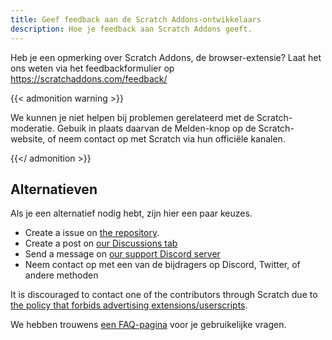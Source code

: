 ```yaml
---
title: Geef feedback aan de Scratch Addons-ontwikkelaars 
description: Hoe je feedback aan Scratch Addons geeft. 
---
```


Heb je een opmerking over Scratch Addons, de browser-extensie? Laat het ons weten via het feedbackformulier op https://scratchaddons.com/feedback/

{{< admonition warning >}}

We kunnen je niet helpen bij problemen gerelateerd met de Scratch-moderatie. Gebuik in plaats daarvan de Melden-knop op de Scratch-website, of neem contact op met Scratch via hun officiële kanalen.

{{</ admonition >}}

## Alternatieven

Als je een alternatief nodig hebt, zijn hier een paar keuzes.

- Create a issue on [the repository](https://github.com/ScratchAddons/ScratchAddons/issues).
- Create a post on [our Discussions tab](https://github.com/ScratchAddons/ScratchAddons/discussions)
- Send a message on [our support Discord server](https://discord.gg/R5NBqwMjNc)
- Neem contact op met een van de bijdragers op Discord, Twitter, of andere methoden

It is discouraged to contact one of the contributors through Scratch due to [the policy that forbids advertising extensions/userscripts](https://scratch.mit.edu/discuss/post/2907564/).

We hebben trouwens [een FAQ-pagina](https://scratchaddons.com/docs/faq/) voor je gebruikelijke vragen.